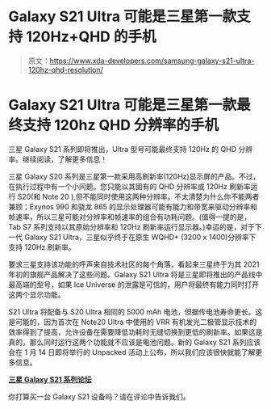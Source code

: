# Galaxy S21 Ultra 可能是三星第一款支持 120Hz+QHD 的手机

> 原文：<https://www.xda-developers.com/samsung-galaxy-s21-ultra-120hz-qhd-resolution/>

# Galaxy S21 Ultra 可能是三星第一款最终支持 120hz QHD 分辨率的手机

三星 Galaxy S21 系列即将推出，Ultra 型号可能最终支持 120Hz 的 QHD 分辨率。继续阅读，了解更多信息！

三星 Galaxy S20 系列是三星第一款采用高刷新率(120Hz)显示屏的产品。不过，在执行过程中有一个小问题。您只能以其固有的 QHD 分辨率或 120Hz 刷新率运行 S20(和 Note 20 ),但不能同时使用这两种分辨率。不太清楚为什么你不能两者兼顾；Exynos 990 和骁龙 865 的显示处理器可能有能力和带宽来驱动分辨率和帧速率，所以三星可能对分辨率和帧速率的组合有功耗问题。(值得一提的是，Tab S7 系列支持以其原始分辨率和 120Hz 刷新率运行显示器。)幸运的是，对于下一代 Galaxy S21 Ultra，三星似乎终于在原生 WQHD+ (3200 x 1400)分辨率下支持 120Hz 刷新率。

要求三星支持该功能的呼声来自技术社区的每个角落，看起来三星终于为其 2021 年初的旗舰产品解决了这些问题。Galaxy S21 Ultra 将是三星即将推出的产品线中最高端的型号，如果 Ice Universe 的泄露是可信的，用户将最终有能力同时打开这两个显示功能。

S21 Ultra 将配备与 S20 Ultra 相同的 5000 mAh 电池，但据传电池寿命更长。这是可能的，因为首次在 Note20 Ultra 中使用的 VRR 有机发光二极管显示技术的效率得到了提高，允许设备在需要降低功耗时无缝切换到更低的刷新率。如果这是真的，那么同时运行这两个功能就不应该是电池问题。新的 Galaxy S21 系列应该会在 1 月 14 日即将举行的 Unpacked 活动上公布，所以我们应该很快就能了解更多信息。

**[三星 Galaxy S21 系列论坛](https://forum.xda-developers.com/c/samsung-galaxy-s21-s21-s21-ultra.11933/)**

你打算买一台 Galaxy S21 设备吗？请在评论中告诉我们。